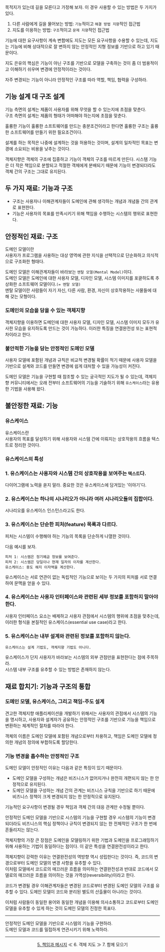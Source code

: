 목적지가 있는데 길을 모른다고 가정해 보자. 이 경우 사용할 수 있는 방법은 두 가지가 있다.

1. 다른 사람에게 길을 물어보는 방법: `기능`적이고 `해결 방법 지향`적인 접근법
2. 지도를 이용하는 방법: `구조`적이고 `문제 지향`적인 접근법

기능에 대한 요구사항이 계속 변함에도 지도는 모든 요구사항을 수용할 수 있는데, 지도는 기능에 비해 상대적으로 잘 변하지 않는 안정적인 지형 정보를 기반으로 하고 있기 때문이다.

지도 은유의 핵심은 기능이 아닌 구조를 기반으로 모델을 구축하는 것이 좀 더 범용적이고 이해하기 쉬우며 변경에 안정적이라는 것이다.

자주 변경되는 기능이 아니라 안정적인 구조를 따라 역할, 책임, 협력을 구성하라.

## 기능 설계 대 구조 설계

기능 측면의 설계는 제품이 사용자를 위해 무엇을 할 수 있는지에 초점을 맞춘다.</br>
구조 측면의 설계는 제품의 형태가 어떠해야 하는지에 초점을 맞춘다.

훌륭한 기능이 훌륭한 소프트웨어를 만드는 충분조건이라고 한다면 훌륭한 구조는 훌륭한 소프트웨어를 만들기 위한 필요조건이다.

설계를 하는 목적은 나중에 설계하는 것을 허용하는 것이며, 설계의 일차적인 목표는 변경에 소요되는 비용을 낮추는 것이다.

객체지향은 객체의 구조에 집중하고 기능이 객체의 구조를 따르게 만든다. 시스템 기능은 더 작은 책임으로 분할되고 적절한 객체에게 분배되기 때문에 기능이 변경되더라도 객체 간의 구조는 그대로 유지된다.

## 두 가지 재료: 기능과 구조

- 구조는 사용자나 이해관계자들이 도메인에 관해 생각하는 개념과 개념들 간의 관계로 표현한다.
- 기능은 사용자의 목표를 만족시키기 위해 책임을 수행하는 시스템의 행위로 표현한다.

## 안정적인 재료: 구조

도메인 모델이란</br>
사용자가 프로그램을 사용하는 대상 영역에 관한 지식을 선택적으로 단순화하고 의식적으로 구조화한 형태다.

도메인 모델은 이해관계자들이 바라보는 `멘탈 모델(Mental Model)`이다.</br>
도메인 모델은 도메인에 대한 사용자 모델, 디자인 모델, 시스템 이미지를 포괄하도록 추상화한 소프트웨어 모델이다.`(= 멘탈 모델)`</br>
멘탈 모델이란 사람들이 자기 자신, 다른 사람, 환경, 자신이 상호작용하는 사물들에 대해 갖는 모형이다.

### 도메인의 모습을 담을 수 있는 객체지향

객체지향을 이용하면 도메인에 대한 사용자 모델, 디자인 모델, 시스템 이미지 모두가 유사한 모습을 유지하도록 만드는 것이 가능하다. 이러한 특징을 연결완전성 또는 표현적 차이라고 한다.

### 불안적한 기능을 담는 안정적인 도메인 모델

사용자 모델에 포함된 개념과 규칙은 비교적 변경될 확률이 적기 때문에 사용자 모델을 기반으로 설계와 코드를 만들면 변경에 쉽게 대처할 수 있을 가능성이 커진다.

도메인 모델은 기능을 구현할 때 참조할 수 있는 궁극적인 지도가 될 수 있는데, 객체지향 커뮤니티에서는 오래 전부터 소프트웨어의 기능을 기술하기 위해 `유스케이스`라는 유용한 기법을 사용해 왔다.


## 불안정한 재료: 기능

### 유스케이스

유스케이스란</br>
사용자의 목표를 달성하기 위해 사용자와 시스템 간에 이뤄지는 상호작용의 흐름을 텍스트로 정리한 것이다.

### 유스케이스의 특성

### 1. 유스케이스는 사용자와 시스템 간의 상호작용을 보여주는 `텍스트`다.

다이어그램에 노력을 쏟지 말라. 중요한 것은 유스케이스에 담겨있는 '이야기'다.

### 2. 유스케이스는 하나의 시나리오가 아니라 여러 시나리오들의 집합이다.

시나리오를 유스케이스 인스턴스라고도 한다.

### 3. 유스케이스는 단순한 피처(feature) 목록과 다르다.</br>

피처는 시스템이 수행해야 하는 기능의 목록을 단순하게 나열한 것이다.

다음 예시를 보자.
```
피처 1: 시스템은 정기예금 정보를 보여준다.
피처 2: 시스템은 당일이나 현재 일자의 이자를 계산한다.
유스케이스: 중도 해지 이자액을 계산한다.
```
유스케이스는 서로 연관이 없는 독립적인 기능으로 보이는 두 가지의 피처를 서로 연결하여 문맥을 얻을 수 있다.

### 4. 유스케이스는 사용자 인터페이스와 관련된 세부 정보를 포함하지 말아야 한다.

사용자 인터페이스 요소는 배제하고 사용자 관점에서 시스템의 행위에 초점을 맞추는데, 이러한 형식을 본질적인 유스케이스(essential use case)라고 한다.

### 5. 유스케이스는 내부 설계와 관련된 정보를 포함하지 않는다.

```
유스케이스는 설계 기법도, 객체지향 기법도 아니다.
```
유스케이스가 단지 사용자가 바라보는 시스템의 외부 관점만을 표현한다는 점에 주목하라.</br>
시스템 내부 구조를 유추할 수 있는 방법은 존재하지 않는다.

## 재료 합치기: 기능과 구조의 통합
### 도메인 모델, 유스케이스, 그리고 책임-주도 설계

견고한 객체지향 애플리케이션을 개발하기 위해서는 사용자의 관점에서 시스템의 기능을 명시하고, 사용자와 설계자가 공유하는 안정적인 구조를 기반으로 기능을 책임으로 변환하는 체계적인 절차를 따라야 한다.

객체의 이름은 도메인 모델에 포함된 개념으로부터 차용하고, 책임은 도메인 모델에 정의한 개념의 정의에 부합하도록 할당한다.

### 기능 변경을 흡수하는 안정적인 구조

도메인 모델이 안정적인 이유는 다음과 같은 특징이 있기 때문이다.

- 도메인 모델을 구성하는 개념은 비즈니스가 없어지거나 완전히 개편되지 않는 한 안정적으로 유지된다.
- 도메인 모델을 구성하는 개념 간의 관계는 비즈니스 규칙을 기반으로 하기 때문에 비즈니스 정책이 크게 변경되지 않는 한 안정적으로 유지된다.

기능적인 요구사항이 변경될 경우 책임과 객체 간의 대응 관계만 수정될 뿐이다.

안정적인 도메인 모델을 기반으로 시스템의 기능을 구현할 경우 시스템의 기능이 변경 되더라도 비즈니스의 핵심 정책이나 규칙이 변경되지 않는 한 전체적인 구조가 한 번에 흔들리지는 않는다.

객체지향의 가장 큰 장점은 도메인을 모델링하기 위한 기법과 도메인을 프로그래밍하기 위해 사용하는 기법이 동일하다는 점이다. 이 같은 특성을 연결완전성이라고 한다.

객체지향이 강력한 이유는 연결완전성의 역방향 역시 성립한다는 것이다. 즉, 코드의 변경으로부터 도메인 모델의 변경 사항을 유추할 수 있다.</br>
이처럼 모델에서 코드로의 매끄러운 흐름을 의미하는 연결완전성과 반대로 코드에서 모델로의 매끄러운 흐름을 의미하는 것을 가역성(reversibility)이라고 한다.

코드가 변경될 경우 이해관계자들은 변경된 코드로부터 변경된 도메인 모델의 구조를 유추할 수 있다. 도메인 모델이 코드와 분리된 별도의 산출물이 아니라는 것이다.

이처럼 사람들이 동일한 용어와 동일한 개념을 이용해 의사소통하고 코드로부터 도메인 모델을 유추할 수 있게 하는 것이 도메인 모델의 진정한 목표다.

---

안정적인 도메인 모델을 기반으로 시스템의 기능을 구현하라.</br>
도메인 모델과 코드를 밀접하게 연관시키기 위해 노력하라.

---

<div align="center">
<a href="https://github.com/HongYeseul/book-study/blob/main/%EA%B0%9D%EC%B2%B4%EC%A7%80%ED%96%A5%EC%9D%98-%EC%82%AC%EC%8B%A4%EA%B3%BC-%EC%98%A4%ED%95%B4/5%20-%20%EC%B1%85%EC%9E%84%EA%B3%BC%20%EB%A9%94%EC%8B%9C%EC%A7%80.md">5. 책임과 메시지</a>
≪ 6. 객체 지도 ≫
7. 함께 모으기
</div>